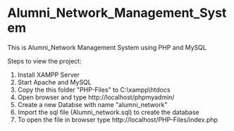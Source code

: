 # Alumni_Network_Management_System
This is Alumni_Network Management System using PHP and MySQL

Steps to view the project:
1. Install XAMPP Server
2. Start Apache and MySQL
3. Copy the this folder "PHP-Files" to C:\xampp\htdocs
4. Open browser and type http://localhost/phpmyadmin/
5. Create a new Databse with name "alumni_network"
6. Import the sql file (Alumni_network.sql) to create the database
7. To open the file in browser type http://localhost/PHP-Files/index.php

